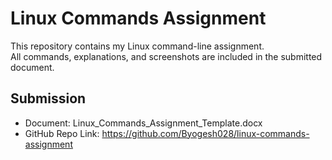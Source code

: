 # Linux Commands Assignment

This repository contains my Linux command-line assignment.  
All commands, explanations, and screenshots are included in the submitted document.

## Submission
- Document: Linux_Commands_Assignment_Template.docx
- GitHub Repo Link: https://github.com/Byogesh028/linux-commands-assignment
